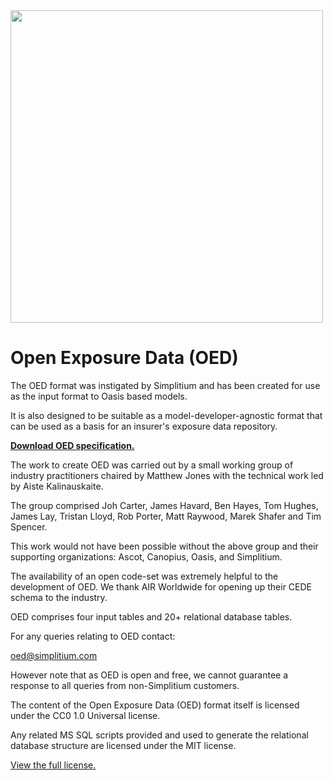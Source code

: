 <a href="https://www.simplitium.com/modex" target="_blank">
  <img src="https://www.simplitium.com/hubfs/logo/modex-by-simplitium.png?t=1538034253743" width=500></img>
</a>

# Open Exposure Data (OED)

The OED format was instigated by Simplitium and has been created for use as the input format to Oasis based models.                
                
It is also designed to be suitable as a model-developer-agnostic format that can be used as a basis for an insurer's exposure data repository.

<a href="https://github.com/Simplitium/OED/archive/master.zip"><b>Download OED specification.</b></a>
                
The work to create OED was carried out by a small working group of industry practitioners chaired by Matthew Jones with the technical work led by Aiste Kalinauskaite.            
                
The group comprised Joh Carter, James Havard, Ben Hayes, Tom Hughes, James Lay, Tristan Lloyd, Rob Porter, Matt Raywood, Marek Shafer and Tim Spencer.            
                
This work would not have been possible without the above group and their supporting organizations: Ascot, Canopius, Oasis, and Simplitium.    
                
The availability of an open code-set was extremely helpful to the development of OED. We thank AIR Worldwide for opening up their CEDE schema to the industry.   
                
OED comprises four input tables and 20+ relational database tables.           
                
For any queries relating to OED contact: 
                
oed@simplitium.com
                
However note that as OED is open and free, we cannot guarantee a response to all queries from non-Simplitium customers.         
                
The content of the Open Exposure Data (OED) format itself is licensed under the CC0 1.0 Universal license.             
                
Any related MS SQL scripts provided and used to generate the relational database structure are licensed under the MIT license.        

<a href="https://github.com/Simplitium/OED/blob/master/LICENSE.md">View the full license.</a>

